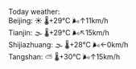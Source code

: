 Today weather:  
Beijing: ☀️ 🌡️+29°C 🌬️↑11km/h  
Tianjin: 🌫  🌡️+29°C 🌬️↖15km/h  
Shijiazhuang: 🌫  🌡️+28°C 🌬️←0km/h  
Tangshan: ⛅️  🌡️+30°C 🌬️↑15km/h  
